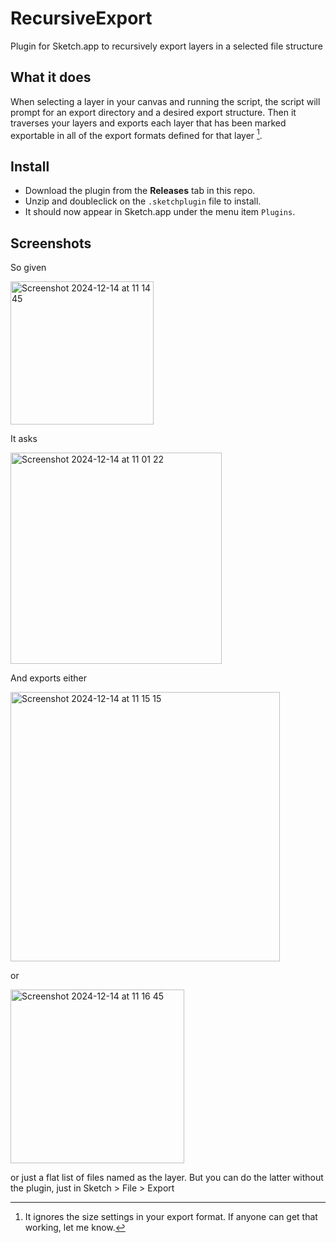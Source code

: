 # RecursiveExport
Plugin for Sketch.app to recursively export layers in a selected file structure

## What it does 
When selecting a layer in your canvas and running the script, the script
will prompt for an export directory and a desired export structure.
Then it traverses your layers and exports each layer that has been
marked exportable in all of the export formats defined for that layer [^1].

## Install

- Download the plugin from the **Releases** tab in this repo. 
- Unzip and doubleclick on the `.sketchplugin` file to install. 
- It should now appear in Sketch.app under the menu item `Plugins`.

## Screenshots

So given

<img width="229" alt="Screenshot 2024-12-14 at 11 14 45" src="https://github.com/user-attachments/assets/54c83fe2-aed5-40c3-881d-484d563c5aee" />

It asks

<img width="338" alt="Screenshot 2024-12-14 at 11 01 22" src="https://github.com/user-attachments/assets/98180df5-1991-458e-92c4-e651700a8008" />

And exports either 

<img width="431" alt="Screenshot 2024-12-14 at 11 15 15" src="https://github.com/user-attachments/assets/ed6ad854-3344-4e8e-9b0e-1aa0085f8cf4" />

or 

<img width="278" alt="Screenshot 2024-12-14 at 11 16 45" src="https://github.com/user-attachments/assets/fc10b2af-b52e-4d8a-bbb3-9bc0fef7c5ff" />

or just a flat list of files named as the layer. 
But you can do the latter without the plugin, just in Sketch > File > Export



[^1]: It ignores the size settings in your export format. If anyone can get that working, let me know.
